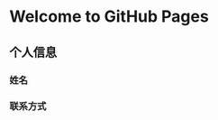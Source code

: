 # Welcome to GitHub Pages
## 个人信息
### 姓名
### 联系方式
<table border='0'>
  <tr>
    <td width="75%>
               <h1>文清<h1>
               <p><b>Tel:18758813963<b><p>
               <p><b>Email:2027888265@qq.com<b><p>
               
         </td>
         <td width="25%">
         <img src="/1588040865328.jpg" width="100%"
         </td>
         </tr>
         </table>

